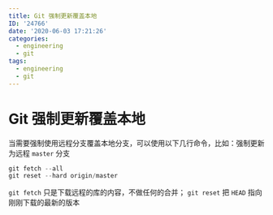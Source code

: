 ```yaml
---
title: Git 强制更新覆盖本地
ID: '24766'
date: '2020-06-03 17:21:26'
categories:
  - engineering
  - git
tags:
  - engineering
  - git
---
```


# Git 强制更新覆盖本地

当需要强制使用远程分支覆盖本地分支，可以使用以下几行命令，比如：强制更新为远程 `master` 分支

``` js 
git fetch --all
git reset --hard origin/master
```

`git fetch` 只是下载远程的库的内容，不做任何的合并； `git reset` 把 `HEAD` 指向刚刚下载的最新的版本
 
 
 
 
 
 
 
 
 
 
 
 
 
 
 
 
 
 
 
 
 
 
